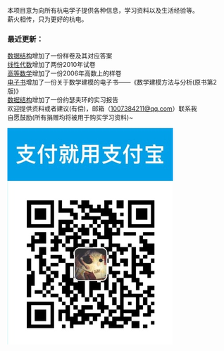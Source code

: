 本项目意为向所有杭电学子提供各种信息，学习资料以及生活经验等。</br>
薪火相传，只为更好的杭电。</br>
### 最近更新：</br>
[数据结构](https://github.com/FengGuanxi/HDU-Experience/tree/master/%E5%AD%A6%E4%B9%A0/%E6%95%B0%E6%8D%AE%E7%BB%93%E6%9E%84)增加了一份样卷及其对应答案</br>
[线性代数](https://github.com/FengGuanxi/HDU-Experience/tree/master/%E5%AD%A6%E4%B9%A0/%E7%BA%BF%E6%80%A7%E4%BB%A3%E6%95%B0/%E8%AF%95%E5%8D%B7)增加了两份2010年试卷</br>
[高等数学](https://github.com/FengGuanxi/HDU-Experience/tree/master/%E5%AD%A6%E4%B9%A0/%E9%AB%98%E7%AD%89%E6%95%B0%E5%AD%A6)增加了一份2006年高数上的样卷</br>
[电子书](https://github.com/FengGuanxi/HDU-Experience/tree/master/%E5%AD%A6%E4%B9%A0/%E7%94%B5%E5%AD%90%E4%B9%A6)增加了一份关于数学建模的电子书——《数学建模方法与分析(原书第2版)》</br>
[数据结构](https://github.com/FengGuanxi/HDU-Experience/tree/master/%E5%AD%A6%E4%B9%A0/%E6%95%B0%E6%8D%AE%E7%BB%93%E6%9E%84)增加了一份约瑟夫环的实习报告
</br>
欢迎提供资料或者建议(有偿)，邮箱（1007384211@qq.com）联系我</br>
自愿鼓励(所有捐赠均将被用于购买学习资料)~

![支付宝](https://raw.githubusercontent.com/FengGuanxi/GitHub-/master/%E6%94%AF%E4%BB%98%E5%AE%9D.jpg)


